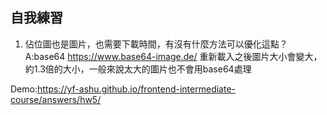 ## 自我練習

1. 佔位圖也是圖片，也需要下載時間，有沒有什麼方法可以優化這點？
A:base64
https://www.base64-image.de/
重新載入之後圖片大小會變大，約1.3倍的大小，一般來說太大的圖片也不會用base64處理

Demo:https://yf-ashu.github.io/frontend-intermediate-course/answers/hw5/